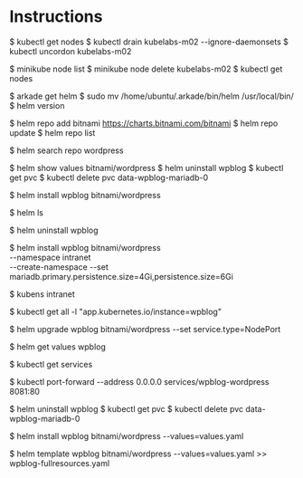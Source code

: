 # Instructions
$ kubectl get nodes
$ kubectl drain kubelabs-m02 --ignore-daemonsets
$ kubectl uncordon kubelabs-m02

$ minikube node list
$ minikube node delete kubelabs-m02
$ kubectl get nodes

$ arkade get helm
$ sudo mv /home/ubuntu/.arkade/bin/helm /usr/local/bin/
$ helm version

$ helm repo add bitnami https://charts.bitnami.com/bitnami
$ helm repo update
$ helm repo list

$ helm search repo wordpress

$ helm show values bitnami/wordpress
$ helm uninstall wpblog
$ kubectl get pvc
$ kubectl delete pvc data-wpblog-mariadb-0

$ helm install wpblog bitnami/wordpress

$ helm ls

$ helm uninstall wpblog

$ helm install wpblog bitnami/wordpress \
--namespace intranet \
--create-namespace
--set mariadb.primary.persistence.size=4Gi,persistence.size=6Gi

$ kubens intranet

$ kubectl get all -l "app.kubernetes.io/instance=wpblog"

$ helm upgrade wpblog bitnami/wordpress --set service.type=NodePort

$ helm get values wpblog

$ kubectl get services

$ kubectl port-forward  --address 0.0.0.0  services/wpblog-wordpress 8081:80

$ helm uninstall wpblog
$ kubectl get pvc
$ kubectl delete pvc data-wpblog-mariadb-0

$ helm install wpblog bitnami/wordpress --values=values.yaml

$ helm template wpblog bitnami/wordpress --values=values.yaml >> wpblog-fullresources.yaml